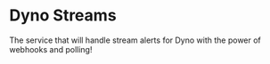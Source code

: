 # Dyno Streams

The service that will handle stream alerts for Dyno with the power of webhooks and polling!